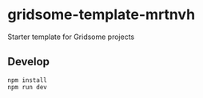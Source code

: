 # gridsome-template-mrtnvh
Starter template for Gridsome projects

## Develop
```
npm install
npm run dev
```
